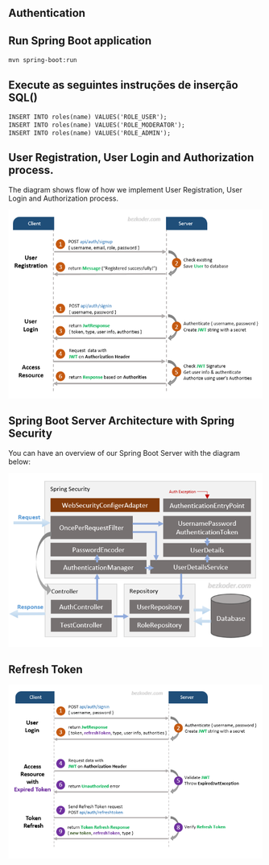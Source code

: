 ##  Authentication

## Run Spring Boot application
```
mvn spring-boot:run
```

## Execute as seguintes instruções de inserção SQL()
```
INSERT INTO roles(name) VALUES('ROLE_USER');
INSERT INTO roles(name) VALUES('ROLE_MODERATOR');
INSERT INTO roles(name) VALUES('ROLE_ADMIN');
```

## User Registration, User Login and Authorization process.
The diagram shows flow of how we implement User Registration, User Login and Authorization process.

![spring-boot-jwt-authentication-spring-security-flow](spring-boot-jwt-authentication-spring-security-flow.png)

## Spring Boot Server Architecture with Spring Security
You can have an overview of our Spring Boot Server with the diagram below:

![spring-boot-jwt-authentication-spring-security-architecture](spring-boot-jwt-authentication-spring-security-architecture.png)


## Refresh Token

![spring-boot-refresh-token-jwt-example-flow](spring-boot-refresh-token-jwt-example-flow.png)


